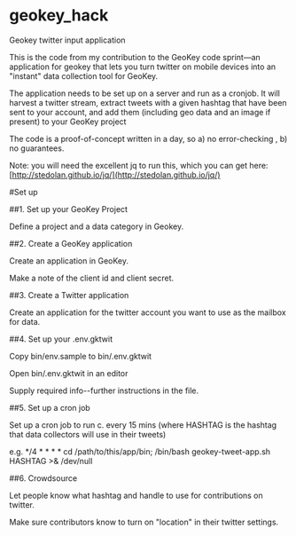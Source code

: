 geokey_hack
===========

Geokey twitter input application 

This is the code from my contribution to the GeoKey code sprint—an application for geokey that lets you turn twitter on mobile devices  into an "instant" data collection tool for GeoKey. 

The application needs to be set up on a server and run as a cronjob. It will harvest a twitter stream, extract tweets with a given hashtag that have been sent to your account, and add them (including geo data and an image if present) to your GeoKey project

The code is a proof-of-concept written in a day, so a) no error-checking , b) no guarantees. 

Note: you will need the excellent jq to run this, which you can get here: [http://stedolan.github.io/jq/](http://stedolan.github.io/jq/)

#Set up

##1. Set up your GeoKey Project

Define a project and a data category in Geokey.

##2. Create a GeoKey application

Create an application in GeoKey. 

Make a note of the client id and client secret.

##3. Create a Twitter application 

Create an application for the twitter account you want to use as the mailbox for data. 

##4. Set up your .env.gktwit

Copy bin/env.sample to bin/.env.gktwit

Open bin/.env.gktwit in an editor

Supply required info--further instructions in the file. 


##5. Set up a cron job 

Set up a cron job to run c. every 15 mins
(where HASHTAG is the hashtag that data collectors will use in their tweets)

e.g.  */4 *  * * * cd /path/to/this/app/bin; /bin/bash geokey-tweet-app.sh HASHTAG >& /dev/null 

##6. Crowdsource

Let people know what hashtag and handle to use for contributions on twitter. 

Make sure contributors know to turn on "location" in their twitter settings. 





